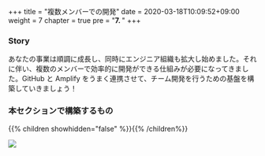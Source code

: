 +++
title = "複数メンバーでの開発"
date = 2020-03-18T10:09:52+09:00
weight = 7
chapter = true
pre = "<b>7. </b>"
+++

### Story

あなたの事業は順調に成長し、同時にエンジニア組織も拡大し始めました。それに伴い、複数のメンバーで効率的に開発ができる仕組みが必要になってきました。GitHub と Amplify をうまく連携させて、チーム開発を行うための基盤を構築していきましょう！

### 本セクションで構築するもの

{{% children showhidden="false" %}}{{% /children%}}

![](/images/07_multi_env/multi_env.png)
